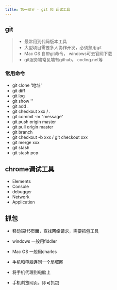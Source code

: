 ```yaml
---
title: 第一部分 - git 和 调试工具
---
```

## git
> * 最常用到代码版本工具 
> * 大型项目需要多人协作开发，必须熟用git
> * Mac OS 自带git命令， windows可去官网下载
> * git服务端常见端有github， coding.net等

### **常用命令**
* git clone '地址'
* git diff
* git log
* git show ''
* git add .
* git checkout xxx / .
* git commit -m "message"
* git push origin master
* git pull origin master
* git branch
* git checkout -b xxx / git checkout xxx
* git merge xxx
* git stash
* git stash pop

## chrome调试工具
* Elements
* Console
* debugger
* Network
* Application

## 抓包
* 移动端H5页面，查找网络请求，需要抓包工具
* windows 一般用fiddler
* Mac OS 一般用charles


* 手机和电脑连同一个局域网
* 将手机代理到电脑上
* 手机浏览网页，即可抓包

